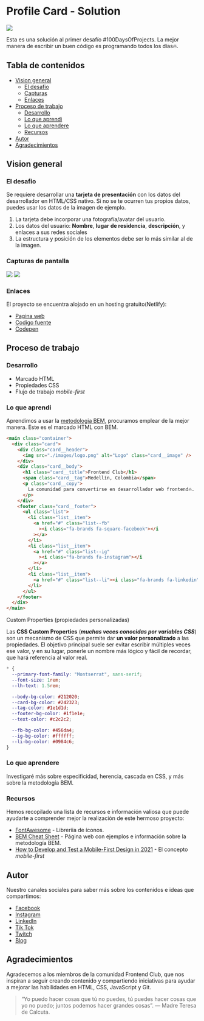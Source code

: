 # Profile Card - Solution

![](./images/design.png)

Esta es una solución al primer desafío #100DaysOfProjects. La mejor manera de escribir un buen código es programando todos los días🔥.

## Tabla de contenidos

- [Vision general](#vision-general)
  - [El desafio](#el-desafio)
  - [Capturas](#capturas-de-pantalla)
  - [Enlaces](#enlaces)
- [Proceso de trabajo](#proceso-de-trabajo)
  - [Desarrollo](#desarrollo)
  - [Lo que aprendi](#lo-que-aprendi)
  - [Lo que aprendere](#lo-que-aprendere)
  - [Recursos](#recursos)
- [Autor](#autor)
- [Agradecimientos](#agradecimientos)

## Vision general

### El desafio

Se requiere desarrollar una **tarjeta de presentación** con los datos del desarrollador en HTML/CSS nativo. Si no se te ocurren tus propios datos, puedes usar los datos de la imagen de ejemplo.

1. La tarjeta debe incorporar una fotografía/avatar del usuario.
2. Los datos del usuario: **Nombre**, **lugar de residencia**, **descripción**, y enlaces a sus redes sociales
3. La estructura y posición de los elementos debe ser lo más similar al de la imagen.

### Capturas de pantalla

![](./images/mobile.png)
![](./images/desktop.png)

### Enlaces

El proyecto se encuentra alojado en un hosting gratuito(Netlify):

- [Pagina web](https://fc-profile-card.netlify.app/)
- [Codigo fuente](https://github.com/frontend-club/01-day-profile-card)
- [Codepen](https://codepen.io/frontend-club/pen/OJdYvQL)

## Proceso de trabajo

### Desarrollo

- Marcado HTML
- Propiedades CSS
- Flujo de trabajo _mobile-first_

### Lo que aprendi

Aprendimos a usar la [metodologia BEM](https://getbem.com/introduction/), procuramos emplear de la mejor manera.
Este es el marcado HTML con BEM.

```html
<main class="container">
  <div class="card">
    <div class="card__header">
      <img src="./images/logo.png" alt="Logo" class="card__image" />
    </div>
    <div class="card__body">
      <h1 class="card__title">Frontend Club</h1>
      <span class="card__tag">Medellín, Colombia</span>
      <p class="card__copy">
        La comunidad para convertirse en desarrollador web frontend🔥.
      </p>
    </div>
    <footer class="card__footer">
      <ul class="list">
        <li class="list__item">
          <a href="#" class="list--fb"
            ><i class="fa-brands fa-square-facebook"></i
          ></a>
        </li>
        <li class="list__item">
          <a href="#" class="list--ig"
            ><i class="fa-brands fa-instagram"></i
          ></a>
        </li>
        <li class="list__item">
          <a href="#" class="list--li"><i class="fa-brands fa-linkedin"></i></a>
        </li>
      </ul>
    </footer>
  </div>
</main>
```

Custom Properties (propiedades personalizadas)

Las **CSS Custom Properties** (**_muchas veces conocidas por variables CSS_**) son un mecanismo de CSS que permite dar **un valor personalizado** a las propiedades. El objetivo principal suele ser evitar escribir múltiples veces ese valor, y en su lugar, ponerle un nombre más lógico y fácil de recordar, que hará referencia al valor real.

```css
* {
  --primary-font-family: "Montserrat", sans-serif;
  --font-size: 1rem;
  --lh-text: 1.5rem;

  --body-bg-color: #212020;
  --card-bg-color: #242323;
  --tag-color: #1e1d1d;
  --footer-bg-color: #1f1e1e;
  --text-color: #c2c2c2;

  --fb-bg-color: #456da4;
  --ig-bg-color: #ffffff;
  --li-bg-color: #0984c6;
}
```

### Lo que aprendere

Investigaré más sobre especificidad, herencia, cascada en CSS, y más sobre la metodología BEM.

### Recursos

Hemos recopilado una lista de recursos e información valiosa que puede ayudarte a comprender mejor la realización de este hermoso proyecto:

- [FontAwesome](https://fontawesome.com/icons) - Libreríia de íconos.
- [BEM Cheat Sheet](https://bem-cheat-sheet.9elements.com/) - Página web con ejemplos e información sobre la metodología BEM.
- [How to Develop and Test a Mobile-First Design in 2021](https://css-tricks.com/how-to-develop-and-test-a-mobile-first-design-in-2021/) - El concepto _mobile-first_

## Autor

Nuestro canales sociales para saber más sobre los contenidos e ideas que compartimos:

- [Facebook](https://www.facebook.com/frontendclubfb)
- [Instagram](https://www.instagram.com/frontendclubig/)
- [LinkedIn](https://www.linkedin.com/in/frontendclub/)
- [Tik Tok](https://www.tiktok.com/@frontendclub)
- [Twitch](https://www.twitch.tv/frontendclub)
- [Blog](https://frontend-club.bullet.site/)

## Agradecimientos

Agradecemos a los miembros de la comunidad Frontend Club, que nos inspiran a seguir creando contenido y compartiendo iniciativas para ayudar a mejorar las habilidades en HTML, CSS, JavaScript y Git.

> “Yo puedo hacer cosas que tú no puedes, tú puedes hacer cosas que yo no puedo; juntos podemos hacer grandes cosas”. — Madre Teresa de Calcuta.
